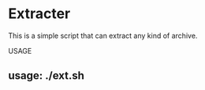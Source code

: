 # Extracter
This is a simple script that can extract any kind of archive.

USAGE
## usage: ./ext.sh <file>

